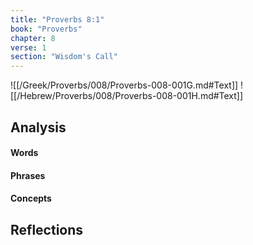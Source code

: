 ```yaml
---
title: "Proverbs 8:1"
book: "Proverbs"
chapter: 8
verse: 1
section: "Wisdom's Call"
---
```

![[/Greek/Proverbs/008/Proverbs-008-001G.md#Text]]
![[/Hebrew/Proverbs/008/Proverbs-008-001H.md#Text]]

## Analysis

#### Words

#### Phrases

#### Concepts

## Reflections
